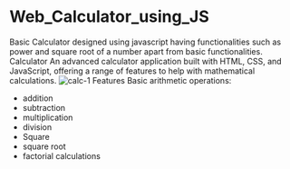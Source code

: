# Web_Calculator_using_JS
Basic Calculator designed using javascript having functionalities such as power and square root of a number apart from basic functionalities.
Calculator
An advanced calculator application built with HTML, CSS, and JavaScript, offering a range of features to help with mathematical calculations.
![calc-1](https://github.com/mohammadrameez/Web-Calculator_using_JS/assets/144389509/aa4a4901-06b8-4ec7-9e70-622a43ac7385)
Features
Basic arithmetic operations:
- addition
- subtraction
- multiplication
-  division
-  Square
-   square root 
-   factorial calculations
